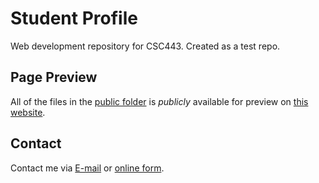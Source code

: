 # Student Profile
Web development repository for CSC443. Created as a test repo.

## Page Preview
All of the files in the [public folder](/public) is *publicly* available for preview on [this website](https://webdev.alzhahir.com).

## Contact
Contact me via [E-mail](https://www.alzhahir.com/contact/email) or [online form](https://www.alzhahir.com/contact/form).
